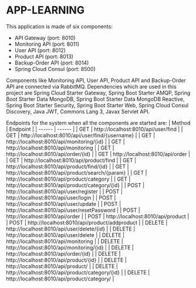 # APP-LEARNING

This application is made of six components:
 - API Gateway (port: 8010)
 - Monitoring API (port: 8011)
 - User API (port: 8012)
 - Product API (port: 8013)
 - Backup-Order API (port: 8014)
 - Spring Cloud Consul (port: 8500)
  
Components like Monitoring API, User API, Product API and Backup-Order API are connected via RabbitMQ. Dependencies which are used in this project are Spring Cloud Starter Gateway, Spring Boot Starter AMQP, Spring Boot Starter Data MongoDB, Spring Boot Starter Data MongoDB Reactive, Spring Boot Starter Security, Spring Boot Starter Web, Spring Cloud Consul Discovery, Java JWT, Commons Lang 3, Javax Servlet API.

Endpoints for the system when all the components are started are:
| Method | Endpoint |
| ------ | ------ |
| GET | http://localhost:8010/api/user/find |
| GET | http://localhost:8010/api/user/find/{username} |
| GET | http://localhost:8010/api/monitoring/{id} |
| GET | http://localhost:8010/api/monitoring |
| GET | http://localhost:8010/api/order/{id} |
| GET | http://localhost:8010/api/order |
| GET | http://localhost:8010/api/product/find |
| GET | http://localhost:8010/api/product/find/{id} |
| GET | http://localhost:8010/api/product/search/{param} |
| GET | http://localhost:8010/api/product/category |
| GET | http://localhost:8010/api/product/category/{id} |
| POST | http://localhost:8010/api/user/register |
| POST | http://localhost:8010/api/user/login |
| POST | http://localhost:8010/api/user/update |
| POST | http://localhost:8010/api/user/resetPassword |
| POST | http://localhost:8010/api/order |
| POST | http://localhost:8010/api/product |
| POST | http://localhost:8010/api/product/addproduct |
| DELETE | http://localhost:8010/api/user/delete/{id} |
| DELETE | http://localhost:8010/api/user/delete |
| DELETE | http://localhost:8010/api/monitoring |
| DELETE | http://localhost:8010/api/monitoring/{id} |
| DELETE | http://localhost:8010/api/order/{id} |
| DELETE | http://localhost:8010/api/product/{id} |
| DELETE | http://localhost:8010/api/product/ |
| DELETE | http://localhost:8010/api/product/category/{id} |
| DELETE | http://localhost:8010/api/product/category/ |